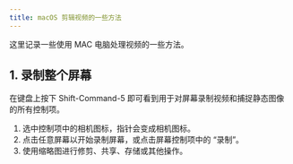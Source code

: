 ```yaml
---
title: macOS 剪辑视频的一些方法
---
```


这里记录一些使用 MAC 电脑处理视频的一些方法。

## 1. 录制整个屏幕

在键盘上按下 Shift-Command-5 即可看到用于对屏幕录制视频和捕捉静态图像的所有控制项。

1. 选中控制项中的相机图标，指针会变成相机图标。
2. 点击任意屏幕以开始录制屏幕，或点击屏幕控制项中的 “录制”。
3. 使用缩略图进行修剪、共享、存储或其他操作。
